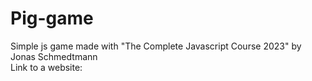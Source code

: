 # Pig-game
Simple js game made with "The Complete Javascript Course 2023" by Jonas Schmedtmann </br>
Link to a website: 
